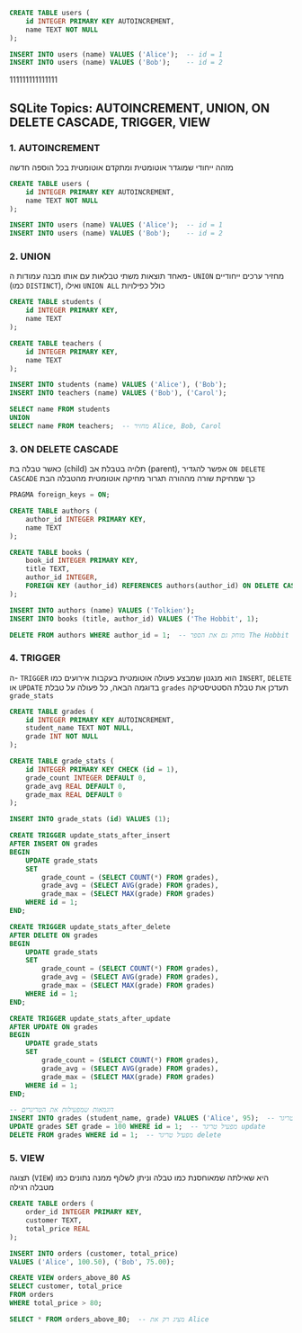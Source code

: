 ```sql
CREATE TABLE users (
    id INTEGER PRIMARY KEY AUTOINCREMENT,
    name TEXT NOT NULL
);

INSERT INTO users (name) VALUES ('Alice');  -- id = 1
INSERT INTO users (name) VALUES ('Bob');    -- id = 2
```



111111111111111






## SQLite Topics: AUTOINCREMENT, UNION, ON DELETE CASCADE, TRIGGER, VIEW

### 1. AUTOINCREMENT

מזהה ייחודי שמוגדר אוטומטית ומתקדם אוטומטית בכל הוספה חדשה

```sql
CREATE TABLE users (
    id INTEGER PRIMARY KEY AUTOINCREMENT,
    name TEXT NOT NULL
);

INSERT INTO users (name) VALUES ('Alice');  -- id = 1
INSERT INTO users (name) VALUES ('Bob');    -- id = 2
```

### 2. UNION

מאחד תוצאות משתי טבלאות עם אותו מבנה עמודות
ה- `UNION` מחזיר ערכים ייחודיים (כמו `DISTINCT`), ואילו `UNION ALL` כולל כפילויות

```sql
CREATE TABLE students (
    id INTEGER PRIMARY KEY,
    name TEXT
);

CREATE TABLE teachers (
    id INTEGER PRIMARY KEY,
    name TEXT
);

INSERT INTO students (name) VALUES ('Alice'), ('Bob');
INSERT INTO teachers (name) VALUES ('Bob'), ('Carol');

SELECT name FROM students
UNION
SELECT name FROM teachers;  -- מחזיר Alice, Bob, Carol
```

### 3. ON DELETE CASCADE

כאשר טבלה בת (child) תלויה בטבלת אב (parent), אפשר להגדיר `ON DELETE CASCADE`
כך שמחיקת שורה מההורה תגרור מחיקה אוטומטית מהטבלה הבת

```sql
PRAGMA foreign_keys = ON;

CREATE TABLE authors (
    author_id INTEGER PRIMARY KEY,
    name TEXT
);

CREATE TABLE books (
    book_id INTEGER PRIMARY KEY,
    title TEXT,
    author_id INTEGER,
    FOREIGN KEY (author_id) REFERENCES authors(author_id) ON DELETE CASCADE
);

INSERT INTO authors (name) VALUES ('Tolkien');
INSERT INTO books (title, author_id) VALUES ('The Hobbit', 1);

DELETE FROM authors WHERE author_id = 1;  -- מוחק גם את הספר The Hobbit
```

### 4. TRIGGER

ה- `TRIGGER` הוא מנגנון שמבצע פעולה אוטומטית בעקבות אירועים כמו `INSERT`, `DELETE` או `UPDATE`
בדוגמה הבאה, כל פעולה על טבלת `grades` תעדכן את טבלת הסטטיסטיקה `grade_stats`

```sql
CREATE TABLE grades (
    id INTEGER PRIMARY KEY AUTOINCREMENT,
    student_name TEXT NOT NULL,
    grade INT NOT NULL
);

CREATE TABLE grade_stats (
    id INTEGER PRIMARY KEY CHECK (id = 1),
    grade_count INTEGER DEFAULT 0,
    grade_avg REAL DEFAULT 0,
    grade_max REAL DEFAULT 0
);

INSERT INTO grade_stats (id) VALUES (1);

CREATE TRIGGER update_stats_after_insert
AFTER INSERT ON grades
BEGIN
    UPDATE grade_stats
    SET
        grade_count = (SELECT COUNT(*) FROM grades),
        grade_avg = (SELECT AVG(grade) FROM grades),
        grade_max = (SELECT MAX(grade) FROM grades)
    WHERE id = 1;
END;

CREATE TRIGGER update_stats_after_delete
AFTER DELETE ON grades
BEGIN
    UPDATE grade_stats
    SET
        grade_count = (SELECT COUNT(*) FROM grades),
        grade_avg = (SELECT AVG(grade) FROM grades),
        grade_max = (SELECT MAX(grade) FROM grades)
    WHERE id = 1;
END;

CREATE TRIGGER update_stats_after_update
AFTER UPDATE ON grades
BEGIN
    UPDATE grade_stats
    SET
        grade_count = (SELECT COUNT(*) FROM grades),
        grade_avg = (SELECT AVG(grade) FROM grades),
        grade_max = (SELECT MAX(grade) FROM grades)
    WHERE id = 1;
END;

-- דוגמאות שמפעילות את הטריגרים
INSERT INTO grades (student_name, grade) VALUES ('Alice', 95);  -- מפעיל טריגר insert
UPDATE grades SET grade = 100 WHERE id = 1;  -- מפעיל טריגר update
DELETE FROM grades WHERE id = 1;  -- מפעיל טריגר delete
```

### 5. VIEW

תצוגה (`VIEW`) היא שאילתה שמאוחסנת כמו טבלה וניתן לשלוף ממנה נתונים כמו מטבלה רגילה

```sql
CREATE TABLE orders (
    order_id INTEGER PRIMARY KEY,
    customer TEXT,
    total_price REAL
);

INSERT INTO orders (customer, total_price)
VALUES ('Alice', 100.50), ('Bob', 75.00);

CREATE VIEW orders_above_80 AS
SELECT customer, total_price
FROM orders
WHERE total_price > 80;

SELECT * FROM orders_above_80;  -- מציג רק את Alice
```
